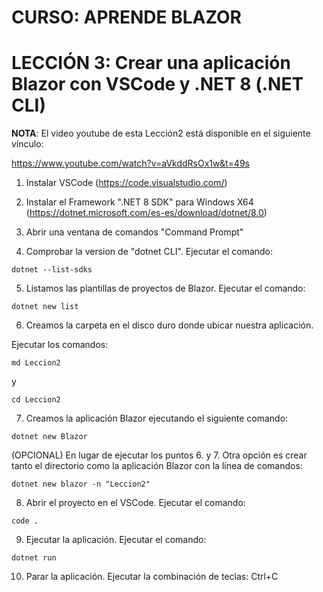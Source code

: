 # CURSO: APRENDE BLAZOR

# LECCIÓN 3: Crear una aplicación Blazor con VSCode y .NET 8 (.NET CLI)

**NOTA**: El video youtube de esta Lección2 está disponible en el siguiente vínculo: 

https://www.youtube.com/watch?v=aVkddRsOx1w&t=49s

1. Instalar VSCode
   (https://code.visualstudio.com/)

2. Instalar el Framework ".NET 8 SDK" para Windows X64
   (https://dotnet.microsoft.com/es-es/download/dotnet/8.0)

3. Abrir una ventana de comandos "Command Prompt"

4. Comprobar la version de "dotnet CLI". Ejecutar el comando:

```
dotnet --list-sdks
```

5. Listamos las plantillas de proyectos de Blazor. Ejecutar el comando:

```
dotnet new list
```

6. Creamos la carpeta en el disco duro donde ubicar nuestra aplicación.

Ejecutar los comandos:

```
md Leccion2
```
   
y

```
cd Leccion2
```
   
7. Creamos la aplicación Blazor ejecutando el siguiente comando:

```
dotnet new Blazor
```

(OPCIONAL) En lugar de ejecutar los puntos 6. y 7. Otra opción es crear tanto el directorio como la aplicación Blazor con la línea de comandos: 

```
dotnet new blazor -n "Leccion2"
```

8. Abrir el proyecto en el VSCode. Ejecutar el comando:

```
code .
```

9. Ejecutar la aplicación. Ejecutar el comando:

```
dotnet run
```

10. Parar la aplicación. Ejecutar la combinación de teclas: Ctrl+C

